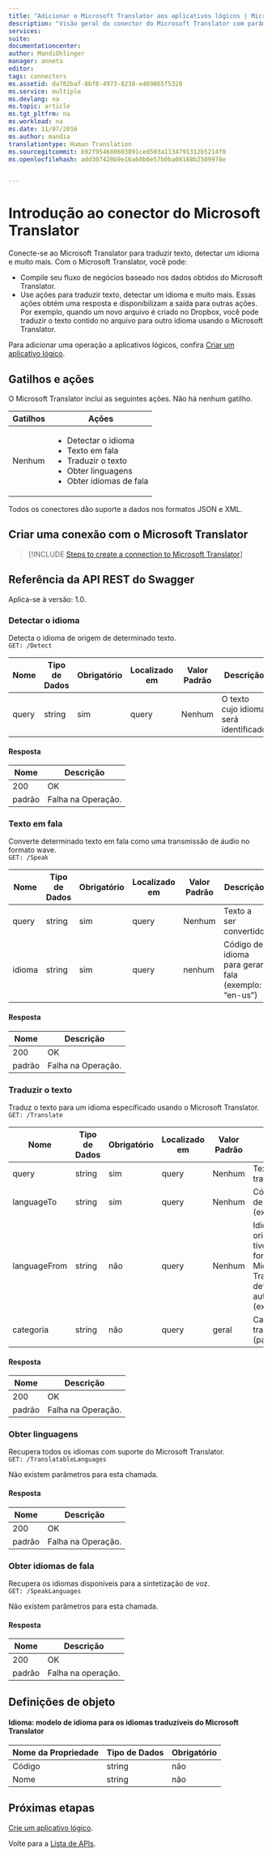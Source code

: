 ```yaml
---
title: "Adicionar o Microsoft Translator aos aplicativos lógicos | Microsoft Docs"
description: "Visão geral do conector do Microsoft Translator com parâmetros da API REST"
services: 
suite: 
documentationcenter: 
author: MandiOhlinger
manager: anneta
editor: 
tags: connectors
ms.assetid: da782baf-8bf8-4973-8238-e469865f5328
ms.service: multiple
ms.devlang: na
ms.topic: article
ms.tgt_pltfrm: na
ms.workload: na
ms.date: 11/07/2016
ms.author: mandia
translationtype: Human Translation
ms.sourcegitcommit: b92f954680603891ced503a1134791312b5214f0
ms.openlocfilehash: add307420b9e16a60b0e57b0ba08188b2509978e


---
```

# <a name="get-started-with-the-microsoft-translator-connector"></a>Introdução ao conector do Microsoft Translator
Conecte-se ao Microsoft Translator para traduzir texto, detectar um idioma e muito mais. Com o Microsoft Translator, você pode: 

* Compile seu fluxo de negócios baseado nos dados obtidos do Microsoft Translator. 
* Use ações para traduzir texto, detectar um idioma e muito mais. Essas ações obtém uma resposta e disponibilizam a saída para outras ações. Por exemplo, quando um novo arquivo é criado no Dropbox, você pode traduzir o texto contido no arquivo para outro idioma usando o Microsoft Translator.

Para adicionar uma operação a aplicativos lógicos, confira [Criar um aplicativo lógico](../logic-apps/logic-apps-create-a-logic-app.md).

## <a name="triggers-and-actions"></a>Gatilhos e ações
O Microsoft Translator inclui as seguintes ações. Não há nenhum gatilho.

| Gatilhos | Ações |
| --- | --- |
| Nenhum |<ul><li>Detectar o idioma</li><li>Texto em fala</li><li>Traduzir o texto</li><li>Obter linguagens</li><li>Obter idiomas de fala</li></ul> |

Todos os conectores dão suporte a dados nos formatos JSON e XML.

## <a name="create-a-connection-to-microsoft-translator"></a>Criar uma conexão com o Microsoft Translator
> [!INCLUDE [Steps to create a connection to Microsoft Translator](../../includes/connectors-create-api-microsofttranslator.md)]
> 
> 

## <a name="swagger-rest-api-reference"></a>Referência da API REST do Swagger
Aplica-se à versão: 1.0.

### <a name="detect-language"></a>Detectar o idioma
Detecta o idioma de origem de determinado texto.  
```GET: /Detect```

| Nome | Tipo de Dados | Obrigatório | Localizado em | Valor Padrão | Descrição |
| --- | --- | --- | --- | --- | --- |
| query |string |sim |query |Nenhum |O texto cujo idioma será identificado |

#### <a name="response"></a>Resposta
| Nome | Descrição |
| --- | --- |
| 200 |OK |
| padrão |Falha na Operação. |

### <a name="text-to-speech"></a>Texto em fala
Converte determinado texto em fala como uma transmissão de áudio no formato wave.  
```GET: /Speak```

| Nome | Tipo de Dados | Obrigatório | Localizado em | Valor Padrão | Descrição |
| --- | --- | --- | --- | --- | --- |
| query |string |sim |query |Nenhum |Texto a ser convertido |
| idioma |string |sim |query |nenhum |Código de idioma para gerar fala (exemplo: “en-us”) |

#### <a name="response"></a>Resposta
| Nome | Descrição |
| --- | --- |
| 200 |OK |
| padrão |Falha na Operação. |

### <a name="translate-text"></a>Traduzir o texto
Traduz o texto para um idioma especificado usando o Microsoft Translator.  
```GET: /Translate```

| Nome | Tipo de Dados | Obrigatório | Localizado em | Valor Padrão | Descrição |
| --- | --- | --- | --- | --- | --- |
| query |string |sim |query |Nenhum |Texto a ser traduzido |
| languageTo |string |sim |query |Nenhum |Código do idioma de destino (exemplo: “fr”) |
| languageFrom |string |não |query |Nenhum |Idioma de origem; se não tiver sido fornecido, o Microsoft Translator tentará detectá-lo automaticamente. (exemplo: en) |
| categoria |string |não |query |geral |Categoria de tradução (padrão: “geral”) |

#### <a name="response"></a>Resposta
| Nome | Descrição |
| --- | --- |
| 200 |OK |
| padrão |Falha na Operação. |

### <a name="get-languages"></a>Obter linguagens
Recupera todos os idiomas com suporte do Microsoft Translator.  
```GET: /TranslatableLanguages```

Não existem parâmetros para esta chamada. 

#### <a name="response"></a>Resposta
| Nome | Descrição |
| --- | --- |
| 200 |OK |
| padrão |Falha na Operação. |

### <a name="get-speech-languages"></a>Obter idiomas de fala
Recupera os idiomas disponíveis para a sintetização de voz.  
```GET: /SpeakLanguages``` 

Não existem parâmetros para esta chamada.

#### <a name="response"></a>Resposta
| Nome | Descrição |
| --- | --- |
| 200 |OK |
| padrão |Falha na operação. |

## <a name="object-definitions"></a>Definições de objeto
#### <a name="language-language-model-for-microsoft-translator-translatable-languages"></a>Idioma: modelo de idioma para os idiomas traduzíveis do Microsoft Translator
| Nome da Propriedade | Tipo de Dados | Obrigatório |
| --- | --- | --- |
| Código |string |não |
| Nome |string |não |

## <a name="next-steps"></a>Próximas etapas
[Crie um aplicativo lógico](../logic-apps/logic-apps-create-a-logic-app.md).

Volte para a [Lista de APIs](apis-list.md).

<!--References-->
[5]: https://datamarket.azure.com/developer/applications/
[6]: ./media/connectors-create-api-microsofttranslator/register-your-application.png



<!--HONumber=Feb17_HO2-->



